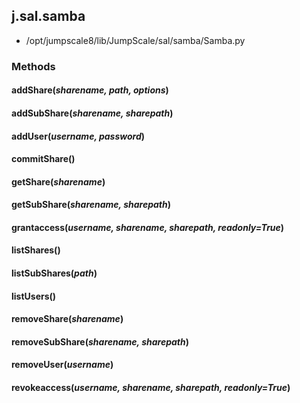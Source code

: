 <!-- toc -->
## j.sal.samba

- /opt/jumpscale8/lib/JumpScale/sal/samba/Samba.py

### Methods

#### addShare(*sharename, path, options*) 

#### addSubShare(*sharename, sharepath*) 

#### addUser(*username, password*) 

#### commitShare() 

#### getShare(*sharename*) 

#### getSubShare(*sharename, sharepath*) 

#### grantaccess(*username, sharename, sharepath, readonly=True*) 

#### listShares() 

#### listSubShares(*path*) 

#### listUsers() 

#### removeShare(*sharename*) 

#### removeSubShare(*sharename, sharepath*) 

#### removeUser(*username*) 

#### revokeaccess(*username, sharename, sharepath, readonly=True*) 

